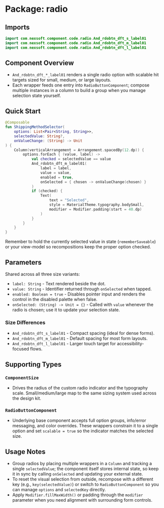 # Package: radio

## Imports
```kotlin
import com.nexsoft.component.code.radio.And_rdobtn_dft_s_label01
import com.nexsoft.component.code.radio.And_rdobtn_dft_m_label01
import com.nexsoft.component.code.radio.And_rdobtn_dft_l_label01
```

## Component Overview
- `And_rdobtn_dft_*_label01` renders a single radio option with scalable hit targets sized for small, medium, or large layouts.
- Each wrapper feeds one entry into `RadioButtonComponent`; compose multiple instances in a column to build a group when you manage selection state yourself.

## Quick Start
```kotlin
@Composable
fun ShippingMethodSelector(
    options: List<Pair<String, String>>,
    selectedValue: String?,
    onValueChange: (String) -> Unit
) {
    Column(verticalArrangement = Arrangement.spacedBy(12.dp)) {
        options.forEach { (value, label) ->
            val checked = selectedValue == value
            And_rdobtn_dft_m_label01(
                label = label,
                value = value,
                enabled = true,
                onSelected = { chosen -> onValueChange(chosen) }
            )
            if (checked) {
                Text(
                    text = "Selected",
                    style = MaterialTheme.typography.bodySmall,
                    modifier = Modifier.padding(start = 40.dp)
                )
            }
        }
    }
}
```
Remember to hold the currently selected value in state (`rememberSaveable`) or your view-model so recompositions keep the proper option checked.

## Parameters
Shared across all three size variants:
- `label: String` - Text rendered beside the dot.
- `value: String` - Identifier returned through `onSelected` when tapped.
- `enabled: Boolean = true` - Disables pointer input and renders the control in the disabled palette when false.
- `onSelected: (String) -> Unit = {}` - Called with `value` whenever the radio is chosen; use it to update your selection state.

### Size Differences
- `And_rdobtn_dft_s_label01` - Compact spacing (ideal for dense forms).
- `And_rdobtn_dft_m_label01` - Default spacing for most form layouts.
- `And_rdobtn_dft_l_label01` - Larger touch target for accessibility-focused flows.

## Supporting Types
### `ComponentSize`
- Drives the radius of the custom radio indicator and the typography scale. Small/medium/large map to the same sizing system used across the design kit.

### `RadioButtonComponent`
- Underlying base component accepts full option groups, info/error messaging, and color overrides. These wrappers constrain it to a single option and set `scalable = true` so the indicator matches the selected size.

## Usage Notes
- Group radios by placing multiple wrappers in a `Column` and tracking a single `selectedValue`; the component itself stores internal state, so keep it in sync by calling `onSelected` and updating your external state.
- To reset the visual selection from outside, recompose with a different key (e.g., `key(selectedValue)`) or switch to `RadioButtonComponent` so you can manage `options` and `selectedKey` directly.
- Apply `Modifier.fillMaxWidth()` or padding through the `modifier` parameter when you need alignment with surrounding form controls.
